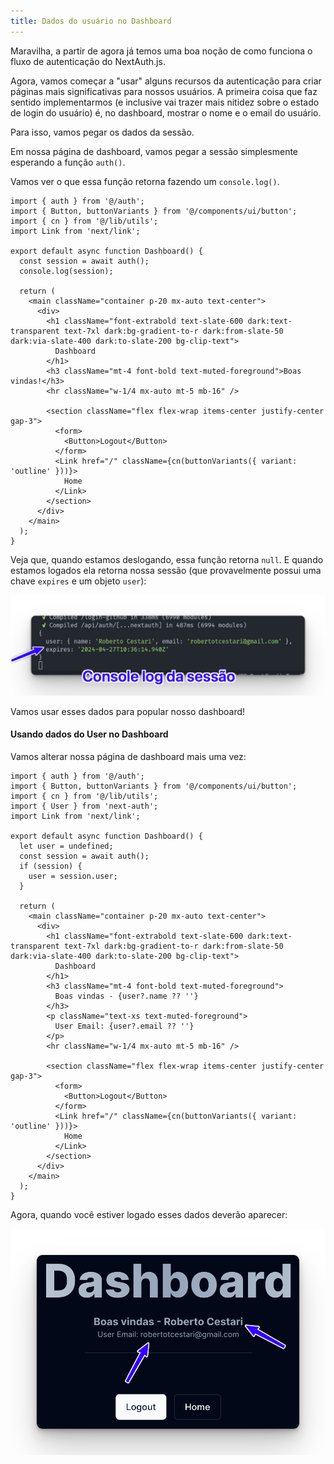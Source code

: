 ```yaml
---
title: Dados do usuário no Dashboard
---
```


Maravilha, a partir de agora já temos uma boa noção de como funciona o fluxo de autenticação do NextAuth.js.

Agora, vamos começar a "usar" alguns recursos da autenticação para criar páginas mais significativas para nossos usuários. A primeira coisa que faz sentido implementarmos (e inclusive vai trazer mais nitidez sobre o estado de login do usuário) é, no dashboard, mostrar o nome e o email do usuário.

Para isso, vamos pegar os dados da sessão.

Em nossa página de dashboard, vamos pegar a sessão simplesmente esperando a função `auth()`.

Vamos ver o que essa função retorna fazendo um `console.log()`.

```tsx title="app/dashboard/page.tsx" ins={1,7-8}
import { auth } from '@/auth';
import { Button, buttonVariants } from '@/components/ui/button';
import { cn } from '@/lib/utils';
import Link from 'next/link';

export default async function Dashboard() {
  const session = await auth();
  console.log(session);

  return (
    <main className="container p-20 mx-auto text-center">
      <div>
        <h1 className="font-extrabold text-slate-600 dark:text-transparent text-7xl dark:bg-gradient-to-r dark:from-slate-50 dark:via-slate-400 dark:to-slate-200 bg-clip-text">
          Dashboard
        </h1>
        <h3 className="mt-4 font-bold text-muted-foreground">Boas vindas!</h3>
        <hr className="w-1/4 mx-auto mt-5 mb-16" />

        <section className="flex flex-wrap items-center justify-center gap-3">
          <form>
            <Button>Logout</Button>
          </form>
          <Link href="/" className={cn(buttonVariants({ variant: 'outline' }))}>
            Home
          </Link>
        </section>
      </div>
    </main>
  );
}
```

Veja que, quando estamos deslogando, essa função retorna `null`. E quando estamos logados ela retorna nossa sessão (que provavelmente possui uma chave `expires` e um objeto `user`):

![alt text](image.png)

Vamos usar esses dados para popular nosso dashboard!

#### Usando dados do User no Dashboard

Vamos alterar nossa página de dashboard mais uma vez:

```tsx title="app/dashboard/page.tsx" ins={1,4,8-12, 21, 23-25}
import { auth } from '@/auth';
import { Button, buttonVariants } from '@/components/ui/button';
import { cn } from '@/lib/utils';
import { User } from 'next-auth';
import Link from 'next/link';

export default async function Dashboard() {
  let user = undefined;
  const session = await auth();
  if (session) {
    user = session.user;
  }

  return (
    <main className="container p-20 mx-auto text-center">
      <div>
        <h1 className="font-extrabold text-slate-600 dark:text-transparent text-7xl dark:bg-gradient-to-r dark:from-slate-50 dark:via-slate-400 dark:to-slate-200 bg-clip-text">
          Dashboard
        </h1>
        <h3 className="mt-4 font-bold text-muted-foreground">
          Boas vindas - {user?.name ?? ''}
        </h3>
        <p className="text-xs text-muted-foreground">
          User Email: {user?.email ?? ''}
        </p>
        <hr className="w-1/4 mx-auto mt-5 mb-16" />

        <section className="flex flex-wrap items-center justify-center gap-3">
          <form>
            <Button>Logout</Button>
          </form>
          <Link href="/" className={cn(buttonVariants({ variant: 'outline' }))}>
            Home
          </Link>
        </section>
      </div>
    </main>
  );
}
```

Agora, quando você estiver logado esses dados deverão aparecer: 

![alt text](image-1.png)